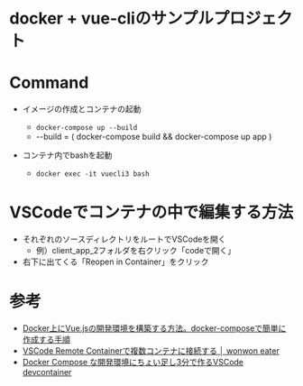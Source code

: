 # docker + vue-cliのサンプルプロジェクト

# Command
- イメージの作成とコンテナの起動
    - `docker-compose up --build`
    - --build = ( docker-compose build && docker-compose up app )

- コンテナ内でbashを起動
    - `docker exec -it vuecli3 bash`

# VSCodeでコンテナの中で編集する方法
- それぞれのソースディレクトリをルートでVSCodeを開く
  - 例）client_app_2フォルダを右クリック「codeで開く」
- 右下に出てくる「Reopen in Container」をクリック

# 参考
- [Docker上にVue.jsの開発環境を構築する方法。docker-composeで簡単に作成する手順](https://prograshi.com/platform/docker/create-vuejs-on-docker/)
- [VSCode Remote Containerで複数コンテナに接続する │ wonwon eater](https://wonwon-eater.com/vscode-remote-container-multi/)
- [Docker Compose な開発環境にちょい足し3分で作るVSCode devcontainer](https://zenn.dev/saboyutaka/articles/9cffc8d14c6684)